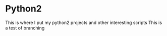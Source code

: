 # Python2
This is where I put my python2 projects and other interesting scripts
This is a test of branching
